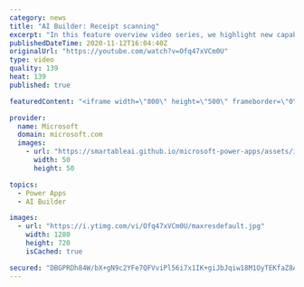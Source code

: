 ```yaml
---
category: news
title: "AI Builder: Receipt scanning"
excerpt: "In this feature overview video series, we highlight new capabilities included in the latest update to AI Builder.  Receipt scanning is a new AI Builder feature that processes receipts to identify and extract information. The AI model identifies receipt data, merchant information, total price, and taxes"
publishedDateTime: 2020-11-12T16:04:40Z
originalUrl: "https://youtube.com/watch?v=Ofq47xVCm0U"
type: video
quality: 139
heat: 139
published: true

featuredContent: "<iframe width=\"800\" height=\"500\" frameborder=\"0\" src=\"https://www.youtube.com/embed/Ofq47xVCm0U\" allow=\"accelerometer; autoplay; encrypted-media; gyroscope; picture-in-picture\" allowfullscreen></iframe>"

provider:
  name: Microsoft
  domain: microsoft.com
  images:
    - url: "https://smartableai.github.io/microsoft-power-apps/assets/images/organizations/microsoft.com-50x50.jpg"
      width: 50
      height: 50

topics:
  - Power Apps
  - AI Builder

images:
  - url: "https://i.ytimg.com/vi/Ofq47xVCm0U/maxresdefault.jpg"
    width: 1280
    height: 720
    isCached: true

secured: "DBGPRDh84W/bX+gN9c2YFe7QFVviPl56i7x1IK+giJbJqiw18M1OyTEKfaZ8AyXSEFp6eTL2w/CAD5oAyuwtz5DMzCCPqunwIbUoMm7U8jkZiYWZch4i0JQWx6JiC2wzTaJm6hm9egH5DDIyZ2dfFQWh3XEw4mmScDELmKrKH52E3HJsa51e6VLHc7OwHxwGsVF2jLJb1XjJGoXli0kJd9yGAKCNabI99RRfbh35TgrW3zPQhzpnrJ6GXcQVtj6O6tmG5lT+4yKqInL4gycpNXZ9dr6OBegNO09apzWuogPwrj6GGHQV45bmekb7W8cNoT63CowzwHDEl53qP7Q5i4aL27u6PJX+Y/Qt0NNNTT6gvXATf0YWAm0INbH9GaQONPO6PFb75hbqooNmES+XoCZQyMwEDuAw3XHNldYd/GE=;2nCt6xjFoXTi7CbUHtAPpQ=="
---
```


